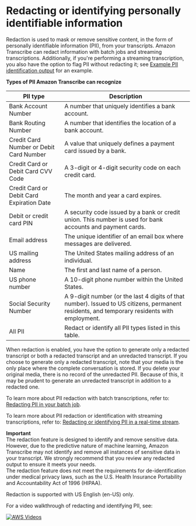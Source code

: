 # Redacting or identifying personally identifiable information<a name="pii-redaction"></a>

Redaction is used to mask or remove sensitive content, in the form of personally identifiable information \(PII\), from your transcripts\. Amazon Transcribe can redact information with batch jobs and streaming transcriptions\. Additionally, if you're performing a streaming transcription, you also have the option to flag PII without redacting it; see [Example PII identification output](pii-redaction-output.md#pii-redaction-output-id) for an example\.


**Types of PII Amazon Transcribe can recognize**  

| PII type | Description | 
| --- | --- | 
| Bank Account Number | A number that uniquely identifies a bank account\. | 
| Bank Routing Number | A number that identifies the location of a bank account\. | 
| Credit Card Number or Debit Card Number | A value that uniquely defines a payment card issued by a bank\. | 
| Credit Card or Debit Card CVV Code |  A 3\-digit or 4\-digit security code on each credit card\. | 
| Credit Card or Debit Card Expiration Date | The month and year a card expires\. | 
|  Debit or credit card PIN  |  A security code issued by a bank or credit union\. This number is used for bank accounts and payment cards\.  | 
| Email address | The unique identifier of an email box where messages are delivered\. | 
| US mailing address | The United States mailing address of an individual\. | 
| Name | The first and last name of a person\. | 
| US phone number | A 10\-digit phone number within the United States\.  | 
| Social Security Number | A 9\-digit number \(or the last 4 digits of that number\)\. Issued to US citizens, permanent residents, and temporary residents with employment\. | 
| All PII | Redact or identify all PII types listed in this table\. | 

When redaction is enabled, you have the option to generate only a redacted transcript or both a redacted transcript and an unredacted transcript\. If you choose to generate only a redacted transcript, note that your media is the only place where the complete conversation is stored\. If you delete your original media, there is no record of the unredacted PII\. Because of this, it may be prudent to generate an unredacted transcript in addition to a redacted one\.

To learn more about PII redaction with batch transcriptions, refer to: [Redacting PII in your batch job](pii-redaction-batch.md)\.

To learn more about PII redaction or identification with streaming transcriptions, refer to: [Redacting or identifying PII in a real\-time stream](pii-redaction-stream.md)\.

**Important**  
The redaction feature is designed to identify and remove sensitive data\. However, due to the predictive nature of machine learning, Amazon Transcribe may not identify and remove all instances of sensitive data in your transcript\. We strongly recommend that you review any redacted output to ensure it meets your needs\.  
The redaction feature does not meet the requirements for de\-identification under medical privacy laws, such as the U\.S\. Health Insurance Portability and Accountability Act of 1996 \(HIPAA\)\.

Redaction is supported with US English \(en\-US\) only\.

For a video walkthrough of redacting and identifying PII, see:

[![AWS Videos](http://img.youtube.com/vi/https://www.youtube.com/embed/4H8dQoeLkyM/0.jpg)](http://www.youtube.com/watch?v=https://www.youtube.com/embed/4H8dQoeLkyM)